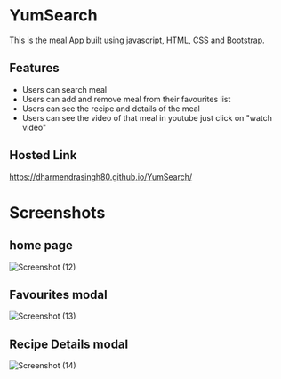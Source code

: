 # YumSearch

This is the meal App built using javascript, HTML, CSS and Bootstrap.

## Features

- Users can search meal
- Users can add and remove meal from their favourites list
- Users can see the recipe and details of the meal
- Users can see the video of that meal in youtube just click on "watch video"

## Hosted Link
https://dharmendrasingh80.github.io/YumSearch/


# Screenshots
## home page
![Screenshot (12)](https://user-images.githubusercontent.com/114590452/218245843-ebd087eb-0cb1-4ae6-b078-7d6910a1ad2a.png)
## Favourites modal
![Screenshot (13)](https://user-images.githubusercontent.com/114590452/218245871-9ee825d3-c1a5-4baa-990b-9f91641a4263.png)
## Recipe Details modal
![Screenshot (14)](https://user-images.githubusercontent.com/114590452/218245903-b2e84459-ab7d-4bfa-bcb3-dc02a19db977.png)
